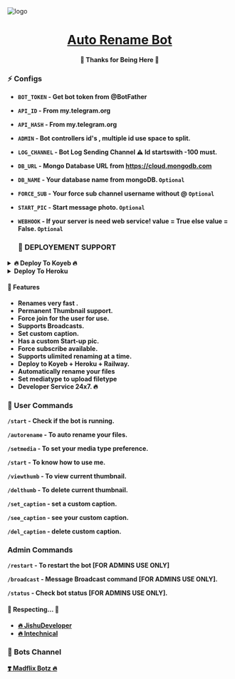 <img src="https://graph.org/file/4b306f4b15c23a8f22e58.jpg" alt="logo" target="/blank">

<h1 align="center">
 <b><a href="https://t.me/autorenamexbot" target="/blank"> Auto Rename Bot </a></>
</h1>

<p align="center">🤍 Thanks for Being Here 🤍</p>


### ⚡️ Configs 

* `BOT_TOKEN`  - Get bot token from @BotFather

* `API_ID` - From my.telegram.org

* `API_HASH` - From my.telegram.org

* `ADMIN` - Bot controllers id's , multiple id use space to split.

* `LOG_CHANNEL` - Bot Log Sending Channel ⚠️ Id startswith -100 must.

* `DB_URL`  - Mongo Database URL from https://cloud.mongodb.com

* `DB_NAME`  - Your database name from mongoDB. `Optional`

* `FORCE_SUB` - Your force sub channel username without @ `Optional`

* `START_PIC` - Start message photo. `Optional`

* `WEBHOOK` - If your server is need web service! value = True else value = False. `Optional`

  ### 📶 DEPLOYEMENT SUPPORT

<details><summary>🔥 Deploy To Koyeb 🔥</summary>
<p>
<br>                 
<a target="/blank" href="https://app.koyeb.com/deploy?type=git&repository=github.com/JishuDeveloper/Auto-Rename-Bot&branch=main&name=auto-rename-bot" >
  <img src="https://www.koyeb.com/static/images/deploy/button.svg" alt="Deploy">
</a>
</p>
</details>

<details><summary>Deploy To Heroku</summary>
<p>
<br>
<a href="https://heroku.com/deploy?template=https://github.com/JishuDeveloper/Auto-Rename-Bot">
  <img src="https://www.herokucdn.com/deploy/button.svg" alt="Deploy">
</a>
</p>
</details>





#### 🥰 Features
 - Renames very fast .
 - Permanent Thumbnail support.
 - Force join for the user for use.
 - Supports Broadcasts.
 - Set custom caption.
 - Has a custom Start-up pic.
 - Force subscribe available.
 - Supports ulimited renaming at a time.
 - Deploy to Koyeb + Heroku + Railway.
 - Automatically rename your files
 - Set mediatype to upload filetype
 - Developer Service 24x7. 🔥



### 🚦 User Commands
`/start` - Check if the bot is running.

`/autorename` - To auto rename your files.

`/setmedia` - To set your media type preference.

`/start` - To know how to use me.
 
`/viewthumb` - To view current thumbnail.
 
`/delthumb` - To delete current thumbnail.
 
`/set_caption` - set a custom caption.
 
`/see_caption` - see your custom caption.
 
`/del_caption` - delete custom caption.



### Admin Commands

`/restart` - To restart the bot [FOR ADMINS USE ONLY]
 
`/broadcast` - Message Broadcast command [FOR ADMINS USE ONLY].
 
`/status` - Check bot status [FOR ADMINS USE ONLY].



#### 🧡 Respecting... 🧡
- [🔥 JishuDeveloper](https://github.com/JishuDeveloper) 
- [🔥 lntechnical](https://github.com/lntechnical2)

### 🤩 Bots Channel
<a href="https://t.me/madflix_bots">
   <p>❣️ Madflix Botz 🔥</p>
</a>
